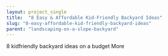 ```yaml
---
layout: project_single
title:  "8 Easy & Affordable Kid-Friendly Backyard Ideas"
slug: "8-easy-affordable-kid-friendly-backyard-ideas"
parent: "landscaping-on-a-slope-backyard"
---
```

8 kidfriendly backyard ideas on a budget                                                                                                                                                     More